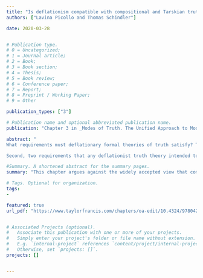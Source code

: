 ```yaml
---
title: "Is deflationism compatible with compositional and Tarskian truth theories?"
authors: ["Lavina Picollo and Thomas Schindler"]

date: 2020-03-28


# Publication type.
# 0 = Uncategorized;
# 1 = Journal article;
# 2 = Book;
# 3 = Book section;
# 4 = Thesis;
# 5 = Book review;
# 6 = Conference paper;
# 7 = Report;
# 8 = Preprint / Working Paper;
# 9 = Other

publication_types: ["3"]

# Publication name and optional abbreviated publication name.
publication: "Chapter 3 in _Modes of Truth. The Unified Approach to Modality, Truth, and Paradox_; Nicolai, C. and Stern, J. (eds.), Routledge. Open Access Publication"

abstract: "
What requirements must deflationary formal theories of truth satisfy? This chapter argues against the widely accepted view that compositional and Tarskian theories of truth are substantial or otherwise unacceptable to deflationists.  First, two purposes that a formal truth theory can serve are distinguished: one descriptive, the other logical (i.e., to characterise the correctness of inferences involving `true'). The chapter argues that the most compelling arguments for the incompatibility of compositional and Tarskian theories concern descriptive theories only.

Second, two requirements that any deflationist truth theory intended to serve a logical purpose must satisfy are put forward. These requirements, it is argued, suggest  that (i) many well-known compositional and Tarskian theories are acceptable from a deflationist standpoint (including CT); (ii) certain other popular theories of truth (including KF and FS) are not similarly acceptable; (iii) there are no conclusive  reasons to impose a conservativeness requirement on deflationary theories of truth."

#Summary. A shortened abstract for the summary pages.
summary: "This chapter argues against the widely accepted view that compositional and Tarskian theories of truth are substantial or otherwise unacceptable to deflationists."

# Tags. Optional for organization.
tags:
-

featured: true
url_pdf: "https://www.taylorfrancis.com/chapters/oa-edit/10.4324/9780429030208-3/deflationism-compatible-compositional-tarskian-truth-theories-lavinia-picollo-thomas-schindler?context=ubx&refId=114705ab-ca65-447a-9b31-a48cef0d49d6"


# Associated Projects (optional).
#   Associate this publication with one or more of your projects.
#   Simply enter your project's folder or file name without extension.
#   E.g. `internal-project` references `content/project/internal-project/index.md`.
#   Otherwise, set `projects: []`.
projects: []


---
```

